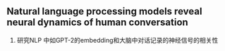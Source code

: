 ## Natural language processing models reveal neural dynamics of human conversation
1. 研究NLP 中如GPT-2的embedding和大脑中对话记录的神经信号的相关性 